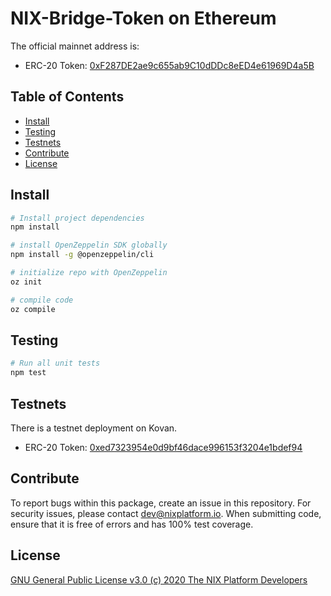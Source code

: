 # NIX-Bridge-Token on Ethereum

The official mainnet address is:
- ERC-20 Token: [0xF287DE2ae9c655ab9C10dDDc8eED4e61969D4a5B](https://etherscan.io/token/0xF287DE2ae9c655ab9C10dDDc8eED4e61969D4a5B)

## Table of Contents

- [Install](#install)
- [Testing](#testing)
- [Testnets](#testnets)
- [Contribute](#contribute)
- [License](#license)


## Install

```bash
# Install project dependencies
npm install

# install OpenZeppelin SDK globally
npm install -g @openzeppelin/cli

# initialize repo with OpenZeppelin
oz init

# compile code
oz compile
```

## Testing

``` bash
# Run all unit tests
npm test

```

## Testnets
There is a testnet deployment on Kovan.
- ERC-20 Token: [0xed7323954e0d9bf46dace996153f3204e1bdef94](https://kovan.etherscan.io/token/0xed7323954e0d9bf46dace996153f3204e1bdef94)

## Contribute

To report bugs within this package, create an issue in this repository.
For security issues, please contact dev@nixplatform.io.
When submitting code, ensure that it is free of errors and has 100% test coverage.

## License

[GNU General Public License v3.0 (c) 2020 The NIX Platform Developers](./LICENSE)
